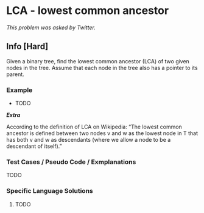 # LCA - lowest common ancestor

_This problem was asked by Twitter._

## Info [Hard]

Given a binary tree, find the lowest common ancestor (LCA) of two given nodes in the tree. Assume that each node in the tree also has a pointer to its parent.

### Example

- TODO

**_Extra_**

According to the definition of LCA on Wikipedia: “The lowest common ancestor is defined between two nodes v and w as the lowest node in T that has both v and w as descendants (where we allow a node to be a descendant of itself).”

### Test Cases / Pseudo Code / Exmplanations

TODO

### Specific Language Solutions

1. TODO
